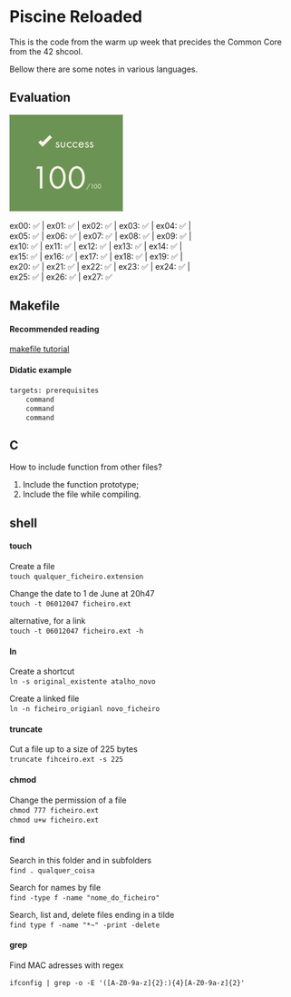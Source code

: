# Piscine Reloaded
This is the code from the warm up week that precides the Common Core from the 42 shcool.

Bellow there are some notes in various languages.

## Evaluation
![alt text](2024-10-19_at_15-01-25C-piscine-reloaded.png)

ex00: :white_check_mark: | ex01: :white_check_mark: | ex02: :white_check_mark: | ex03: :white_check_mark: | ex04: :white_check_mark: | <br>ex05: :white_check_mark: | ex06: :white_check_mark: | ex07: :white_check_mark: | ex08: :white_check_mark: | ex09: :white_check_mark: | <br>ex10: :white_check_mark: | ex11: :white_check_mark: | ex12: :white_check_mark: | ex13: :white_check_mark: | ex14: :white_check_mark: | <br>ex15: :white_check_mark: | ex16: :white_check_mark: | ex17: :white_check_mark: | ex18: :white_check_mark: | ex19: :white_check_mark: | <br>ex20: :white_check_mark: | ex21: :white_check_mark: | ex22: :white_check_mark: | ex23: :white_check_mark: | ex24: :white_check_mark: | <br>ex25: :white_check_mark: | ex26: :white_check_mark: | ex27: :white_check_mark:

## Makefile
#### Recommended reading
[makefile tutorial](https://makefiletutorial.com/)

#### Didatic example
```make
targets: prerequisites
	command
	command
	command
```

## C
How to include function from other files?
1. Include the function prototype;
2. Include the file while compiling.

## shell
#### touch
Create a file
<br>`touch qualquer_ficheiro.extension`

Change the date to 1 de June at 20h47
<br>`touch -t 06012047 ficheiro.ext`

alternative, for a link
<br>`touch -t 06012047 ficheiro.ext -h`

#### ln
Create a shortcut
<br>`ln -s original_existente atalho_novo`

Create a linked file
<br>`ln -n ficheiro_origianl novo_ficheiro`

#### truncate
Cut a file up to a size of 225 bytes
<br>`truncate fihceiro.ext -s 225`

#### chmod
Change the permission of a file
<br>`chmod 777 ficheiro.ext`
<br>`chmod u+w ficheiro.ext`

#### find
Search in this folder and in subfolders
<br>`find . qualquer_coisa`

Search for names by file
<br>`find -type f -name "nome_do_ficheiro"`

Search, list and, delete files ending in a tilde
<br>`find type f -name "*~" -print -delete`

#### grep
Find MAC adresses with regex
```shell
ifconfig | grep -o -E '([A-Z0-9a-z]{2}:){4}[A-Z0-9a-z]{2}'
```
